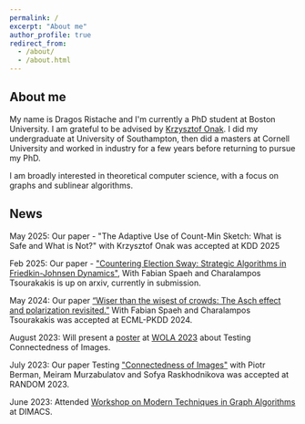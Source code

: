 ```yaml
---
permalink: /
excerpt: "About me"
author_profile: true
redirect_from: 
  - /about/
  - /about.html
---
```


## About me

My name is Dragos Ristache and I'm currently a PhD student at Boston University. I am grateful to be advised by [Krzysztof Onak](https://onak.pl/). I did my undergraduate at University of Southampton, then did a masters at Cornell University and worked in industry for a few years before returning to pursue my PhD.

I am broadly interested in theoretical computer science, with a focus on graphs and sublinear algorithms.

## News

May 2025: Our paper - "The Adaptive Use of Count-Min Sketch: What is Safe and What is Not?" with Krzysztof Onak was accepted at KDD 2025

Feb 2025: Our paper - ["Countering Election Sway: Strategic Algorithms in Friedkin-Johnsen Dynamics"](https://arxiv.org/abs/2502.01874), With Fabian Spaeh and Charalampos Tsourakakis is up on arxiv, currently in submission.

May 2024: Our paper [“Wiser than the wisest of crowds: The Asch effect and polarization revisited.”](https://arxiv.org/abs/2406.07805) With Fabian Spaeh and Charalampos Tsourakakis was accepted at ECML-PKDD 2024.

August 2023: Will present a [poster](https://ristache.com/files/wola_poster.pdf) at [WOLA 2023](http://people.csail.mit.edu/joanne/WOLA23) about Testing Connectedness of Images.

July 2023: Our paper Testing ["Connectedness of Images"](https://arxiv.org/abs/2312.03681) with Piotr Berman, Meiram Murzabulatov and Sofya Raskhodnikova was accepted at RANDOM 2023.

June 2023: Attended [Workshop on Modern Techniques in Graph Algorithms](https://sites.google.com/view/dimacswmtga) at DIMACS. 
